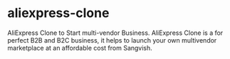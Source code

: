 # aliexpress-clone
AliExpress Clone to Start multi-vendor Business. AliExpress Clone is a for perfect B2B and B2C business, it helps to launch your own multivendor marketplace at an affordable cost from Sangvish. 
